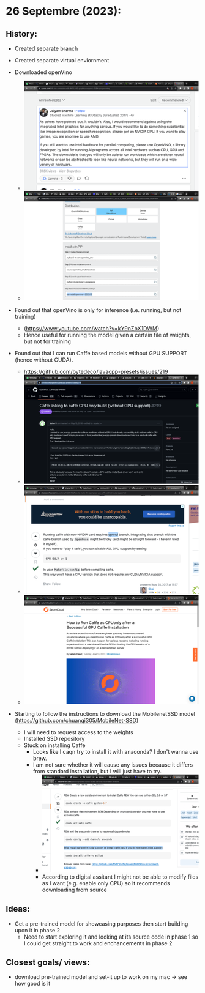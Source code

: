 # 26 Septembre (2023):
## History:
- Created separate branch
- Created separate virtual enviornment
- Downloaded openVino
    - ![Intel Problem](logResources/0_IntelProblem.png)
    - ![openVino as virtual enviornment](logResources/1_openVino.png)

- Found out that openVino is only for inference (i.e. running, but not training)
    - (https://www.youtube.com/watch?v=kY9nZbX1DWM)
    - Hence useful for running the model given a certain file of weights, but not for training

- Found out that I can run Caffe based models without GPU SUPPORT (hence without CUDA). 
    - https://github.com/bytedeco/javacpp-presets/issues/219
    - ![No CUDA needed?](logResources/2_CudaProblem.png)
    - ![No CUDA needed 2?](logResources/2_CudaProblem2.png)
    - ![Getting Caffe to run only on a CPU](logResources/3_CaffeOnlyCPU.png)

- Starting to follow the instructions to download the MobilenetSSD model (https://github.com/chuanqi305/MobileNet-SSD)
    - I will need to request access to the weights
    - Installed SSD repository 
    - Stuck on installing Caffe
        - Looks like I caqn try to install it with anaconda? I don't wanna use brew. 
        - I am not sure whether it will cause any issues because it differs from standard installation, but I will just have to try.
            - ![Caffe installable via anaconda?](logResources/4_CaffeAnaconda.png)
            - According to digital assitant I might not be able to modify files as I want (e.g. enable only CPU) so it recommends downloading from source

## Ideas:
- Get a pre-trained model for showcasing purposes then start building upon it in phase 2
    - Need to start exploring it and looking at its source code in phase 1 so I could get 
        straight to work and enchancements in phase 2

## Closest goals/ views:
- download pre-trained model and set-it up to work on my mac -> see how good is it
